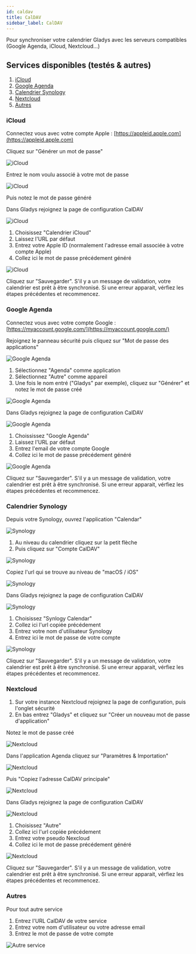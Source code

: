 ```yaml
---
id: caldav
title: CalDAV
sidebar_label: CalDAV
---
```


Pour synchroniser votre calendrier Gladys avec les serveurs compatibles (Google Agenda, iCloud, Nextcloud...)

## Services disponibles (testés & autres)
1. [iCloud](#icloud)
2. [Google Agenda](#google-agenda)
3. [Calendrier Synology](#calendrier-synology)
4. [Nextcloud](#nextcloud)
4. [Autres](#autres)

### iCloud

Connectez vous avec votre compte Apple : [https://appleid.apple.com](https://appleid.apple.com)

Cliquez sur "Générer un mot de passe"

![iCloud](/fr/img/docs/configuration/caldav/apple_1_app_password.png)

Entrez le nom voulu associé à votre mot de passe

![iCloud](/fr/img/docs/configuration/caldav/apple_2_password_modal.png)

Puis notez le mot de passe généré

Dans Gladys rejoignez la page de configuration CalDAV

![iCloud](/fr/img/docs/configuration/caldav/apple_3_integration.png)

1. Choisissez "Calendrier iCloud"
2. Laissez l'URL par défaut
3. Entrez votre Apple ID (normalement l'adresse email associée à votre compte Apple)
4. Collez ici le mot de passe précédement généré

![iCloud](/fr/img/docs/configuration/caldav/apple_4_apple_config.png)

Cliquez sur "Sauvegarder". S'il y a un message de validation, votre calendrier est prêt à être synchronisé. Si une erreur apparait, vérfiez les étapes précédentes et recommencez.

### Google Agenda

Connectez vous avec votre compte Google : [https://myaccount.google.com/](https://myaccount.google.com/)

Rejoignez le panneau sécurité puis cliquez sur "Mot de passe des applications"

![Google Agenda](/fr/img/docs/configuration/caldav/google_1_app_password.png)

1. Sélectionnez "Agenda" comme application
2. Sélectionnez "Autre" comme appareil
3. Une fois le nom entré ("Gladys" par exemple), cliquez sur "Générer" et notez le mot de passe créé

![Google Agenda](/fr/img/docs/configuration/caldav/google_2_generate.png)

Dans Gladys rejoignez la page de configuration CalDAV

![Google Agenda](/fr/img/docs/configuration/caldav/apple_3_integration.png)

1. Choississez "Google Agenda"
2. Laissez l'URL par défaut
3. Entrez l'email de votre compte Google
4. Collez ici le mot de passe précédement généré

![Google Agenda](/fr/img/docs/configuration/caldav/google_4_google_config.png)

Cliquez sur "Sauvegarder". S'il y a un message de validation, votre calendrier est prêt à être synchronisé. Si une erreur apparait, vérfiez les étapes précédentes et recommencez.

### Calendrier Synology

Depuis votre Synology, ouvrez l'application "Calendar"

![Synology](/fr/img/docs/configuration/caldav/synology_1_app_calendar.png)

1. Au niveau du calendrier cliquez sur la petit flèche
2. Puis cliquez sur "Compte CalDAV"

![Synology](/fr/img/docs/configuration/caldav/synology_2_app_calendar.png)

Copiez l'url qui se trouve au niveau de "macOS / iOS"

![Synology](/fr/img/docs/configuration/caldav/synology_3_calendar_url.png)

Dans Gladys rejoignez la page de configuration CalDAV

![Synology](/fr/img/docs/configuration/caldav/apple_3_integration.png)

1. Choisissez "Synlogy Calendar"
2. Collez ici l'url copiée précédement
3. Entrez votre nom d'utilisateur Synology
4. Entrez ici le mot de passe de votre compte

![Synology](/fr/img/docs/configuration/caldav/apple_4_apple_config.png)

Cliquez sur "Sauvegarder". S'il y a un message de validation, votre calendrier est prêt à être synchronisé. Si une erreur apparait, vérfiez les étapes précédentes et recommencez.

### Nextcloud

1. Sur votre instance Nextcloud rejoignez la page de configuration, puis l'onglet sécurité
2. En bas entrez "Gladys" et cliquez sur "Créer un nouveau mot de passe d'application"

Notez le mot de passe créé

![Nextcloud](/fr/img/docs/configuration/caldav/nextcloud_1_app_password.png)

Dans l'application Agenda cliquez sur "Paramètres & Importation"

![Nextcloud](/fr/img/docs/configuration/caldav/nextcloud_2_config.png)

Puis "Copiez l'adresse CalDAV principale"

![Nextcloud](/fr/img/docs/configuration/caldav/nextcloud_3_config_url.png)

Dans Gladys rejoignez la page de configuration CalDAV

![Nextcloud](/fr/img/docs/configuration/caldav/apple_3_integration.png)

1. Choisissez "Autre"
2. Collez ici l'url copiée précédement
3. Entrez votre pseudo Nexcloud
4. Collez ici le mot de passe précédement généré

![Nextcloud](/fr/img/docs/configuration/caldav/apple_4_apple_config.png)

Cliquez sur "Sauvegarder". S'il y a un message de validation, votre calendrier est prêt à être synchronisé. Si une erreur apparait, vérfiez les étapes précédentes et recommencez.

### Autres

Pour tout autre service

1. Entrez l'URL CalDAV de votre service
2. Entrez votre nom d'utilisateur ou votre adresse email
3. Entrez le mot de passe de votre compte

![Autre service](/fr/img/docs/configuration/caldav/other_config.png)